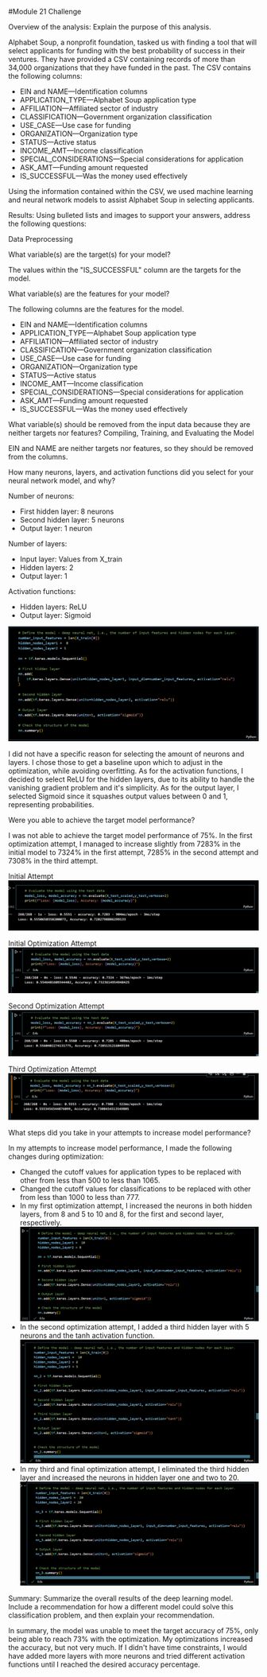 #Module 21 Challenge 

Overview of the analysis: Explain the purpose of this analysis.

Alphabet Soup, a nonprofit foundation, tasked us with finding a tool that will select applicants for funding with the best probability of success in their ventures. They have provided a CSV containing records of more than 34,000 organizations that they have funded in the past. The CSV contains the following columns:

- EIN and NAME—Identification columns
- APPLICATION_TYPE—Alphabet Soup application type
- AFFILIATION—Affiliated sector of industry
- CLASSIFICATION—Government organization classification
- USE_CASE—Use case for funding
- ORGANIZATION—Organization type
- STATUS—Active status
- INCOME_AMT—Income classification
- SPECIAL_CONSIDERATIONS—Special considerations for application
- ASK_AMT—Funding amount requested
- IS_SUCCESSFUL—Was the money used effectively

Using the information contained within the CSV, we used machine learning and neural network models to assist Alphabet Soup in selecting applicants.

Results: Using bulleted lists and images to support your answers, address the following questions:

Data Preprocessing

What variable(s) are the target(s) for your model?

The values within the "IS_SUCCESSFUL" column are the targets for the model.

What variable(s) are the features for your model?

The following columns are the features for the model.
- EIN and NAME—Identification columns
- APPLICATION_TYPE—Alphabet Soup application type
- AFFILIATION—Affiliated sector of industry
- CLASSIFICATION—Government organization classification
- USE_CASE—Use case for funding
- ORGANIZATION—Organization type
- STATUS—Active status
- INCOME_AMT—Income classification
- SPECIAL_CONSIDERATIONS—Special considerations for application
- ASK_AMT—Funding amount requested
- IS_SUCCESSFUL—Was the money used effectively

What variable(s) should be removed from the input data because they are neither targets nor features?
Compiling, Training, and Evaluating the Model

EIN and NAME are neither targets nor features, so they should be removed from the columns.

How many neurons, layers, and activation functions did you select for your neural network model, and why?

Number of neurons:
- First hidden layer: 8 neurons
- Second hidden layer: 5 neurons
- Output layer: 1 neuron

Number of layers:
- Input layer: Values from X_train
- Hidden layers: 2
- Output layer: 1

Activation functions:
- Hidden layers: ReLU
- Output layer: Sigmoid

![alt text](<Screenshot (112).png>)

I did not have a specific reason for selecting the amount of neurons and layers. I chose those to get a baseline upon which to adjust in the optimization, while avoiding overfitting. As for the activation functions, I decided to select ReLU for the hidden layers, due to its ability to handle the vanishing gradient problem and it's simplicity. As for the output layer, I selected Sigmoid since it squashes output values between 0 and 1, representing probabilities.


Were you able to achieve the target model performance?

I was not able to achieve the target model performance of 75%. In the first optimization attempt, I managed to increase slightly from 7283% in the initial model to 7324% in the first attempt, 7285% in the second attempt and 7308% in the third attempt. 

Initial Attempt
![alt text](<Screenshot (118).png>)

Initial Optimization Attempt
![alt text](<Screenshot (127).png>)

Second Optimization Attempt
![alt text](<Screenshot (128).png>)

Third Optimization Attempt
![alt text](<Screenshot (129).png>)

What steps did you take in your attempts to increase model performance?

In my attempts to increase model performance, I made the following changes during optimization:

- Changed the cutoff values for application types to be replaced with other from less than 500 to less than 1065.
- Changed the cutoff values for classifications to be replaced with other from less than 1000 to less than 777.
- In my first optimization attempt, I increased the neurons in both hidden layers, from 8 and 5 to 10 and 8, for the first and second layer, respectively.
![alt text](<Screenshot (124).png>)
- In the second optimization attempt, I added a third hidden layer with 5 neurons and the tanh activation function.
![alt text](<Screenshot (125).png>)
- In my third and final optimization attempt, I eliminated the third hidden layer and increased the neurons in hidden layer one and two to 20.
![alt text](<Screenshot (126).png>)

Summary: Summarize the overall results of the deep learning model. Include a recommendation for how a different model could solve this classification problem, and then explain your recommendation.

In summary, the model was unable to meet the target accuracy of 75%, only being able to reach 73% with the optimization. My optimizations increased the accuracy, but not very much. If I didn't have time constraints, I would have added more layers with more neurons and tried different activation functions until I reached the desired accuracy percentage.
